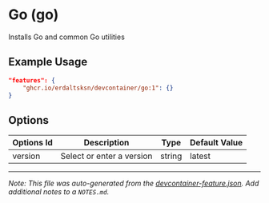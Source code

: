 # Go (go)

Installs Go and common Go utilities

## Example Usage

```json
"features": {
    "ghcr.io/erdaltsksn/devcontainer/go:1": {}
}
```

## Options

| Options Id | Description | Type | Default Value |
|-----|-----|-----|-----|
| version | Select or enter a version | string | latest |

---

_Note: This file was auto-generated from the [devcontainer-feature.json](https://github.com/erdaltsksn/devcontainer/blob/main/src/go/devcontainer-feature.json).  Add additional notes to a `NOTES.md`._
